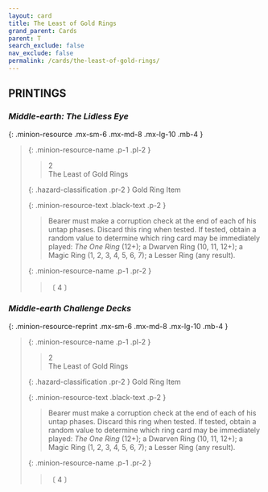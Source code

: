 ```yaml
---
layout: card
title: The Least of Gold Rings
grand_parent: Cards
parent: T
search_exclude: false
nav_exclude: false
permalink: /cards/the-least-of-gold-rings/
---
```


## PRINTINGS


### _Middle-earth: The Lidless Eye_

{: .minion-resource .mx-sm-6 .mx-md-8 .mx-lg-10 .mb-4 }
> {: .minion-resource-name .p-1 .pl-2 }
> > <div class="hazard-mp">2</div>
> > <div class="card-name">The Least of Gold Rings</div>
>
> {: .hazard-classification .pr-2 }
> Gold Ring Item
>
> {: .minion-resource-text .black-text .p-2 }
> > Bearer must make a corruption check at the end of each of his untap phases. Discard this ring when tested. If tested, obtain a random value to determine which ring card may be immediately played: _The One Ring_ (12+); a Dwarven Ring (10, 11, 12+); a Magic Ring (1, 2, 3, 4, 5, 6, 7); a Lesser Ring (any result). 
> 
> {: .minion-resource-name .p-1 .pr-2 }
> > <div class="card-shield"></div>
> > <div class="card-corruption-white">〔 4 〕</div>

### _Middle-earth Challenge Decks_

{: .minion-resource-reprint .mx-sm-6 .mx-md-8 .mx-lg-10 .mb-4 }
> {: .minion-resource-name .p-1 .pl-2 }
> > <div class="hazard-mp">2</div>
> > <div class="card-name">The Least of Gold Rings</div>
>
> {: .hazard-classification .pr-2 }
> Gold Ring Item
>
> {: .minion-resource-text .black-text .p-2 }
> > Bearer must make a corruption check at the end of each of his untap phases. Discard this ring when tested. If tested, obtain a random value to determine which ring card may be immediately played: _The One Ring_ (12+); a Dwarven Ring (10, 11, 12+); a Magic Ring (1, 2, 3, 4, 5, 6, 7); a Lesser Ring (any result). 
> 
> {: .minion-resource-name .p-1 .pr-2 }
> > <div class="card-shield"></div>
> > <div class="card-corruption-white">〔 4 〕</div>
